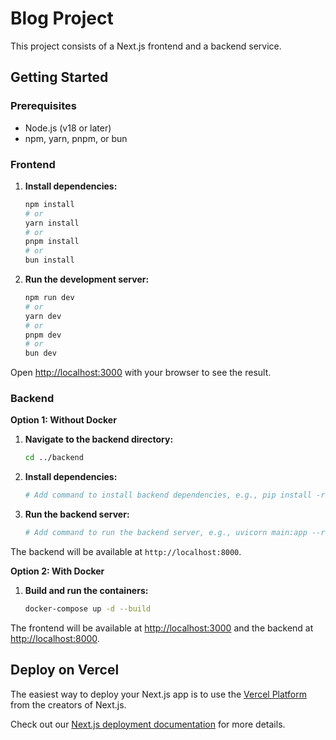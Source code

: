 # Blog Project

This project consists of a Next.js frontend and a backend service.

## Getting Started

### Prerequisites

- Node.js (v18 or later)
- npm, yarn, pnpm, or bun

### Frontend

1.  **Install dependencies:**

    ```bash
    npm install
    # or
    yarn install
    # or
    pnpm install
    # or
    bun install
    ```

2.  **Run the development server:**

    ```bash
    npm run dev
    # or
    yarn dev
    # or
    pnpm dev
    # or
    bun dev
    ```

Open [http://localhost:3000](http://localhost:3000) with your browser to see the result.

### Backend

**Option 1: Without Docker**

1.  **Navigate to the backend directory:**

    ```bash
    cd ../backend 
    ```

2.  **Install dependencies:**

    ```bash
    # Add command to install backend dependencies, e.g., pip install -r requirements.txt
    ```

3.  **Run the backend server:**

    ```bash
    # Add command to run the backend server, e.g., uvicorn main:app --reload
    ```

The backend will be available at `http://localhost:8000`.

**Option 2: With Docker**

1.  **Build and run the containers:**

    ```bash
    docker-compose up -d --build
    ```

The frontend will be available at [http://localhost:3000](http://localhost:3000) and the backend at [http://localhost:8000](http://localhost:8000).

## Deploy on Vercel

The easiest way to deploy your Next.js app is to use the [Vercel Platform](https://vercel.com/new?utm_medium=default-template&filter=next.js&utm_source=create-next-app&utm_campaign=create-next-app-readme) from the creators of Next.js.

Check out our [Next.js deployment documentation](https://nextjs.org/docs/app/building-your-application/deploying) for more details.